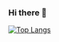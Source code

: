 ### Hi there 👋
[![Top Langs](https://github-readme-stats.vercel.app/api/top-langs/?username=soclear&theme=merko)](https://github.com/anuraghazra/github-readme-stats)
<!--
**SoClear/SoClear** is a ✨ _special_ ✨ repository because its `README.md` (this file) appears on your GitHub profile.

Here are some ideas to get you started:

- 🔭 I’m currently working on ...
- 🌱 I’m currently learning ...
- 👯 I’m looking to collaborate on ...
- 🤔 I’m looking for help with ...
- 💬 Ask me about ...
- 📫 How to reach me: ...
- 😄 Pronouns: ...
- ⚡ Fun fact: ...
-->
